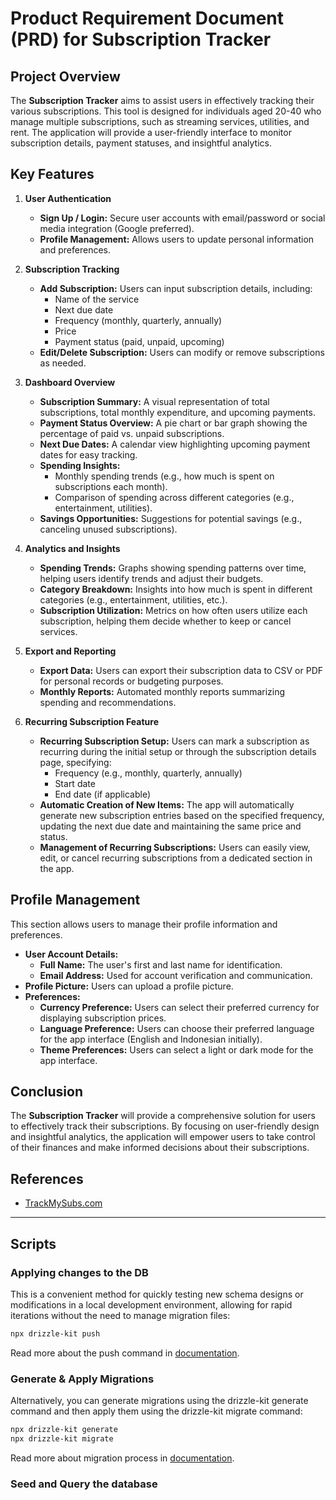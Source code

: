 # Product Requirement Document (PRD) for Subscription Tracker

## Project Overview

The **Subscription Tracker** aims to assist users in effectively tracking their various subscriptions. This tool is designed for individuals aged 20-40 who manage multiple subscriptions, such as streaming services, utilities, and rent. The application will provide a user-friendly interface to monitor subscription details, payment statuses, and insightful analytics.

## Key Features

1. **User Authentication**

   - **Sign Up / Login:** Secure user accounts with email/password or social media integration (Google preferred).
   - **Profile Management:** Allows users to update personal information and preferences.

2. **Subscription Tracking**

   - **Add Subscription:** Users can input subscription details, including:
     - Name of the service
     - Next due date
     - Frequency (monthly, quarterly, annually)
     - Price
     - Payment status (paid, unpaid, upcoming)
   - **Edit/Delete Subscription:** Users can modify or remove subscriptions as needed.

3. **Dashboard Overview**

   - **Subscription Summary:** A visual representation of total subscriptions, total monthly expenditure, and upcoming payments.
   - **Payment Status Overview:** A pie chart or bar graph showing the percentage of paid vs. unpaid subscriptions.
   - **Next Due Dates:** A calendar view highlighting upcoming payment dates for easy tracking.
   - **Spending Insights:**
     - Monthly spending trends (e.g., how much is spent on subscriptions each month).
     - Comparison of spending across different categories (e.g., entertainment, utilities).
   - **Savings Opportunities:** Suggestions for potential savings (e.g., canceling unused subscriptions).

4. **Analytics and Insights**

   - **Spending Trends:** Graphs showing spending patterns over time, helping users identify trends and adjust their budgets.
   - **Category Breakdown:** Insights into how much is spent in different categories (e.g., entertainment, utilities, etc.).
   - **Subscription Utilization:** Metrics on how often users utilize each subscription, helping them decide whether to keep or cancel services.

5. **Export and Reporting**

   - **Export Data:** Users can export their subscription data to CSV or PDF for personal records or budgeting purposes.
   - **Monthly Reports:** Automated monthly reports summarizing spending and recommendations.

6. **Recurring Subscription Feature**

   - **Recurring Subscription Setup:** Users can mark a subscription as recurring during the initial setup or through the subscription details page, specifying:
     - Frequency (e.g., monthly, quarterly, annually)
     - Start date
     - End date (if applicable)
   - **Automatic Creation of New Items:** The app will automatically generate new subscription entries based on the specified frequency, updating the next due date and maintaining the same price and status.
   - **Management of Recurring Subscriptions:** Users can easily view, edit, or cancel recurring subscriptions from a dedicated section in the app.

## Profile Management

This section allows users to manage their profile information and preferences.

- **User Account Details:**
  - **Full Name:** The user's first and last name for identification.
  - **Email Address:** Used for account verification and communication.
- **Profile Picture:** Users can upload a profile picture.
- **Preferences:**
  - **Currency Preference:** Users can select their preferred currency for displaying subscription prices.
  - **Language Preference:** Users can choose their preferred language for the app interface (English and Indonesian initially).
  - **Theme Preferences:** Users can select a light or dark mode for the app interface.

## Conclusion

The **Subscription Tracker** will provide a comprehensive solution for users to effectively track their subscriptions. By focusing on user-friendly design and insightful analytics, the application will empower users to take control of their finances and make informed decisions about their subscriptions.

## References
- [TrackMySubs.com](https://trackmysubs.com/)

-------------------

## Scripts

### Applying changes to the DB
This is a convenient method for quickly testing new schema designs or modifications in a local development environment, allowing for rapid iterations without the need to manage migration files:

```bash
npx drizzle-kit push
```

Read more about the push command in [documentation](https://orm.drizzle.team/docs/drizzle-kit-push).

### Generate & Apply Migrations
Alternatively, you can generate migrations using the drizzle-kit generate command and then apply them using the drizzle-kit migrate command:

```bash
npx drizzle-kit generate
npx drizzle-kit migrate
```

Read more about migration process in [documentation](https://orm.drizzle.team/docs/kit-overview).

### Seed and Query the database